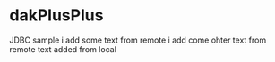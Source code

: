 # dakPlusPlus
JDBC sample
i add some text from remote
i add come ohter text from remote
text added from local
